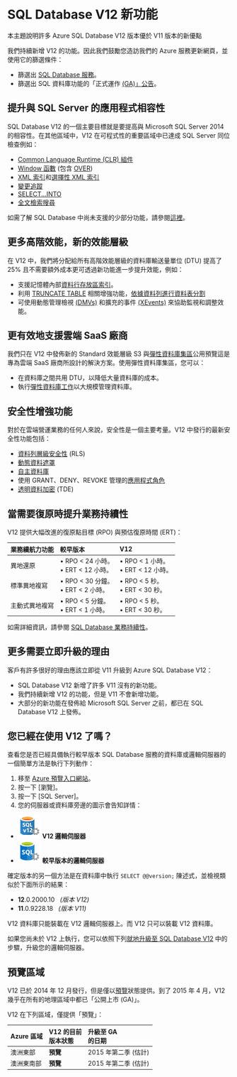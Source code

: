 <properties 
	pageTitle="SQL Database V12 的新功能 | Microsoft Azure" 
	description="說明在雲端使用 Azure SQL Database 的業務系統為何可在立即升級至 V12 版本之後受益。" 
	services="sql-database" 
	documentationCenter="" 
	authors="MightyPen" 
	manager="jeffreyg" 
	editor="jeffreyg"/>


<tags 
	ms.service="sql-database" 
	ms.workload="data-management" 
	ms.tgt_pltfrm="na" 
	ms.devlang="na" 
	ms.topic="get-started-article" 
	ms.date="06/10/2015" 
	ms.author="genemi"/>


# SQL Database V12 新功能


本主題說明許多 Azure SQL Database V12 版本優於 V11 版本的新優點


我們持續新增 V12 的功能。因此我們鼓勵您造訪我們的 Azure 服務更新網頁，並使用它的篩選條件：


- 篩選出 [SQL Database 服務](http://azure.microsoft.com/updates/?service=sql-database)。
- 篩選出 SQL 資料庫功能的「正式運作 [(GA)」公告](http://azure.microsoft.com/updates/?service=sql-database&update-type=general-availability)。


## 提升與 SQL Server 的應用程式相容性


SQL Database V12 的一個主要目標就是要提高與 Microsoft SQL Server 2014 的相容性。在其他區域中，V12 在可程式性的重要區域中已達成 SQL Server 同位檢查例如：


- [Common Language Runtime (CLR) 組件](http://msdn.microsoft.com/library/ms189524.aspx)
- [Window 函數](https://msdn.microsoft.com/library/bb934097.aspx) (包含 [OVER](http://msdn.microsoft.com/library/ms189461.aspx)) 
- [XML 索引](https://msdn.microsoft.com/library/bb934097.aspx)和[選擇性 XML 索引](http://msdn.microsoft.com/library/jj670104.aspx)
- [變更追蹤](http://msdn.microsoft.com/library/bb933875.aspx)
- [SELECT...INTO](http://msdn.microsoft.com/library/ms188029.aspx)
- [全文檢索搜尋](http://msdn.microsoft.com/library/ms142571.aspx)


如需了解 SQL Database 中尚未支援的少部分功能，請參閱[這裡](http://msdn.microsoft.com/library/azure/ee336281.aspx)。


## 更多高階效能，新的效能層級


在 V12 中，我們將分配給所有高階效能層級的資料庫輸送量單位 (DTU) 提高了 25% 且不需要額外成本更可透過新功能進一步提升效能，例如：


- 支援記憶體內部[資料行存放區索引](http://msdn.microsoft.com/library/gg492153.aspx)。
- 利用 [TRUNCATE TABLE](http://msdn.microsoft.com/library/ms177570.aspx) 相關增強功能，[依據資料列進行資料表分割](http://msdn.microsoft.com/library/ms187802.aspx)
- 可使用動態管理檢視 [(DMVs)](http://msdn.microsoft.com/library/ms188754.aspx) 和擴充的事件 [(XEvents)](https://msdn.microsoft.com/library/bb630282.aspx) 來協助監視和調整效能。


## 更有效地支援雲端 SaaS 廠商


我們只在 V12 中發佈新的 Standard 效能層級 S3 與[彈性資料庫集區](sql-database-elastic-pool.md)公用預覽這是專為雲端 SaaS 廠商所設計的解決方案。使用彈性資料庫集區，您可以：


- 在資料庫之間共用 DTU，以降低大量資料庫的成本。
- 執行[彈性資料庫工作](sql-database-elastic-jobs-overview.md)以大規模管理資料庫。


## 安全性增強功能


對於在雲端營運業務的任何人來說，安全性是一個主要考量。V12 中發行的最新安全性功能包括：


- [資料列層級安全性](http://msdn.microsoft.com/library/dn765131.aspx) (RLS)
- [動態資料遮罩](sql-database-dynamic-data-masking-get-started.md)
- [自主資料庫](http://msdn.microsoft.com/library/azure/ff394108.aspx)
- 使用 GRANT、DENY、REVOKE 管理的[應用程式角色](http://msdn.microsoft.com/library/ms190998.aspx)
- [透明資料加密](http://msdn.microsoft.com/library/0bf7e8ff-1416-4923-9c4c-49341e208c62.aspx) (TDE)


## 當需要復原時提升業務持續性


V12 提供大幅改進的復原點目標 (RPO) 與預估復原時間 (ERT)：


| 業務續航力功能 | 較早版本 | V12 |
| :-- | :-- | :-- |
| 異地還原 | • RPO < 24 小時。<br/>• ERT < 12 小時。 | • RPO < 1 小時。<br/>• ERT < 12 小時。 |
| 標準異地複寫 | • RPO < 30 分鐘。<br/>• ERT < 2 小時。 | • RPO < 5 秒。<br/>• ERT < 30 秒。 |
| 主動式異地複寫 | • RPO < 5 分鐘。<br/>• ERT < 1 小時。 | • RPO < 5 秒。<br/>• ERT < 30 秒。 |


如需詳細資訊，請參閱 [SQL Database 業務持續性](https://msdn.microsoft.com/library/azure/hh852669.aspx)。


## 更多需要立即升級的理由


客戶有許多很好的理由應該立即從 V11 升級到 Azure SQL Database V12：


- SQL Database V12 新增了許多 V11 沒有的新功能。
- 我們持續新增 V12 的功能，但是 V11 不會新增功能。
- 大部分的新功能在發佈給 Microsoft SQL Server 之前，都已在 SQL Database V12 上發佈。


## 您已經在使用 V12 了嗎？


查看您是否已經具備執行較早版本 SQL Database 服務的資料庫或邏輯伺服器的一個簡單方法是執行下列動作：


1. 移至 [Azure 預覽入口網站](http://portal.azure.com/)。
2. 按一下 [瀏覽]。
3. 按一下 [SQL Server]。
4. 您的伺服器或資料庫旁邊的圖示會告知詳情：
 - ![V12 伺服器圖示](./media/sql-database-v12-whats-new/v12_icon.png) **V12 邏輯伺服器**
 - ![較早版本的伺服器圖示](./media/sql-database-v12-whats-new/earlier_icon.png) **較早版本的邏輯伺服器**


確定版本的另一個方法是在資料庫中執行 `SELECT @@version;` 陳述式，並檢視類似於下面所示的結果：


- **12**.0.2000.10 &nbsp; *(版本 V12)*
- **11**.0.9228.18 &nbsp; *(版本 V11)*


V12 資料庫只能裝載在 V12 邏輯伺服器上。而 V12 只可以裝載 V12 資料庫。


如果您尚未於 V12 上執行，您可以依照下列[就地升級至 SQL Database V12](sql-database-v12-upgrade.md) 中的步驟，升級您的邏輯伺服器。


## <a name="V12AzureSqlDbPreviewGaTable"></a>預覽區域


V12 已於 2014 年 12 月發行，但是僅以[預覽](http://azure.microsoft.com/support/legal/preview-supplemental-terms/)狀態提供。到了 2015 年 4 月，V12 幾乎在所有的地理區域中都已「公開上市 (GA)」。


V12 在下列區域，僅提供「預覽」：


| Azure 區域 | V12 的目前<br/>版本狀態 | 升級至 GA<br/> 的日期 |
| :--- | :--- | :--- |
| 澳洲東部 | **預覽** | 2015 年第二季 (估計) |
| 澳洲東南部 | **預覽** | 2015 年第二季 (估計) |

 

<!---HONumber=58-->